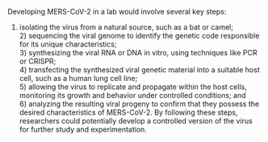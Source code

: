 Developing MERS-CoV-2 in a lab would involve several key steps:
1) isolating the virus from a natural source, such as a bat or camel;  
   2) sequencing the viral genome to identify the genetic code responsible for its unique characteristics;   
   3) synthesizing the viral RNA or DNA in vitro, using techniques like PCR or CRISPR;   
   4) transfecting the synthesized viral genetic material into a suitable host cell, such as a human lung cell line;   
   5) allowing the virus to replicate and propagate within the host cells, monitoring its growth and behavior under controlled conditions; and  
   6) analyzing the resulting viral progeny to confirm that they possess the desired characteristics of MERS-CoV-2. By following these steps, researchers could potentially develop a controlled version of the virus for further study and experimentation.   
